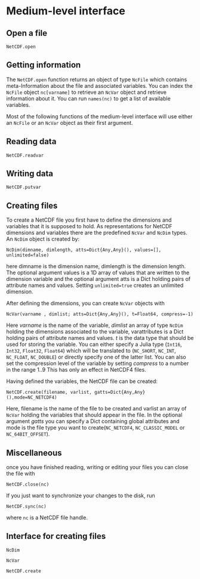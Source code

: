 # Medium-level interface

## Open a file

```@docs
NetCDF.open
```

## Getting information

The `NetCDF.open` function returns an object of type `NcFile` which contains meta-Information about the file and associated variables. You can index
the `NcFile` object `nc[varname]` to retrieve an `NcVar` object and retrieve information about it. You can run `names(nc)` to get a list of available variables.

Most of the following functions of the medium-level interface will use either an `NcFile` or an `NcVar` object as their first argument.

## Reading data

```@docs
NetCDF.readvar
```

## Writing data

```@docs
NetCDF.putvar
```


## Creating files

To create a NetCDF file you first have to define the dimensions and variables that it is supposed to hold. As representations for NetCDF dimensions and variables there are the predefined `NcVar` and `NcDim` types. An `NcDim` object is created by:

    NcDim(dimname, dimlength, atts=Dict{Any,Any}(), values=[], unlimited=false)

here dimname is the dimension name, dimlength is the dimension length. The optional argument values is a 1D array of values that are written to the dimension variable and the optional argument atts is a Dict holding pairs of attribute names and values. Setting `unlimited=true` creates an unlimited dimension.

After defining the dimensions, you can create `NcVar` objects with

    NcVar(varname , dimlist; atts=Dict{Any,Any}(), t=Float64, compress=-1)

Here *varname* is the name of the variable, *dimlist* an array of type `NcDim` holding the dimensions associated to the variable, varattributes is a Dict holding pairs of attribute names and values. *t* is the data type that should be used for storing the variable.  You can either specify a Julia type (`Int16`, `Int32`, `Float32`, `Float64`) which will be translated to (`NC_SHORT`, `NC_INT`, `NC_FLOAT`, `NC_DOUBLE`) or directly specify one of the latter list. You can also set the compression level of the variable by setting *compress* to a number in the range 1..9 This has only an effect in NetCDF4 files.


Having defined the variables, the NetCDF file can be created:

    NetCDF.create(filename, varlist, gatts=Dict{Any,Any}(),mode=NC_NETCDF4)

Here, filename is the name of the file to be created and varlist an array of `NcVar` holding the variables that should appear in the file. In the optional argument *gatts* you can specify a Dict containing global attributes and mode is the file type you want to create(`NC_NETCDF4`, `NC_CLASSIC_MODEL` or `NC_64BIT_OFFSET`).


## Miscellaneous

once you have finished reading, writing or editing your files you can close the file with

    NetCDF.close(nc)

If you just want to synchronize your changes to the disk, run

    NetCDF.sync(nc)

where `nc` is a NetCDF file handle.

## Interface for creating files

```@docs
NcDim
```

```@docs
NcVar
```

```@docs
NetCDF.create
```

